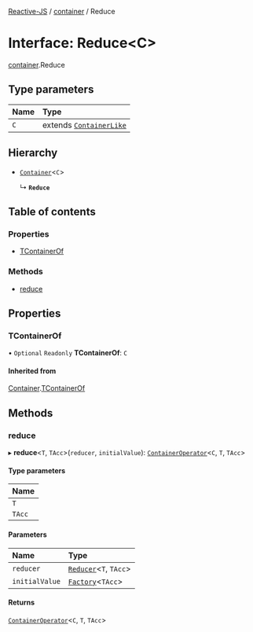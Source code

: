 [Reactive-JS](../README.md) / [container](../modules/container.md) / Reduce

# Interface: Reduce<C\>

[container](../modules/container.md).Reduce

## Type parameters

| Name | Type |
| :------ | :------ |
| `C` | extends [`ContainerLike`](container.ContainerLike.md) |

## Hierarchy

- [`Container`](container.Container.md)<`C`\>

  ↳ **`Reduce`**

## Table of contents

### Properties

- [TContainerOf](container.Reduce.md#tcontainerof)

### Methods

- [reduce](container.Reduce.md#reduce)

## Properties

### TContainerOf

• `Optional` `Readonly` **TContainerOf**: `C`

#### Inherited from

[Container](container.Container.md).[TContainerOf](container.Container.md#tcontainerof)

## Methods

### reduce

▸ **reduce**<`T`, `TAcc`\>(`reducer`, `initialValue`): [`ContainerOperator`](../modules/container.md#containeroperator)<`C`, `T`, `TAcc`\>

#### Type parameters

| Name |
| :------ |
| `T` |
| `TAcc` |

#### Parameters

| Name | Type |
| :------ | :------ |
| `reducer` | [`Reducer`](../modules/functions.md#reducer)<`T`, `TAcc`\> |
| `initialValue` | [`Factory`](../modules/functions.md#factory)<`TAcc`\> |

#### Returns

[`ContainerOperator`](../modules/container.md#containeroperator)<`C`, `T`, `TAcc`\>
